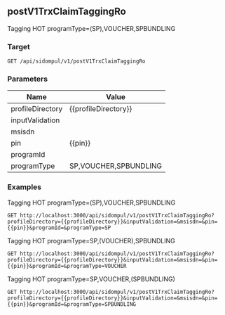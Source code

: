 ## postV1TrxClaimTaggingRo
Tagging HOT programType&#x3D;(SP),VOUCHER,SPBUNDLING

### Target
```
GET /api/sidompul/v1/postV1TrxClaimTaggingRo
```

### Parameters
Name | Value
--- | ---
profileDirectory|{{profileDirectory}}
inputValidation|
msisdn|
pin|{{pin}}
programId|
programType|SP,VOUCHER,SPBUNDLING



### Examples
Tagging HOT programType&#x3D;(SP),VOUCHER,SPBUNDLING
```
GET http://localhost:3000/api/sidompul/v1/postV1TrxClaimTaggingRo?profileDirectory={{profileDirectory}}&inputValidation=&msisdn=&pin={{pin}}&programId=&programType=SP
```

Tagging HOT programType&#x3D;SP,(VOUCHER),SPBUNDLING
```
GET http://localhost:3000/api/sidompul/v1/postV1TrxClaimTaggingRo?profileDirectory={{profileDirectory}}&inputValidation=&msisdn=&pin={{pin}}&programId=&programType=VOUCHER
```

Tagging HOT programType&#x3D;SP,VOUCHER,(SPBUNDLING)
```
GET http://localhost:3000/api/sidompul/v1/postV1TrxClaimTaggingRo?profileDirectory={{profileDirectory}}&inputValidation=&msisdn=&pin={{pin}}&programId=&programType=SPBUNDLING
```

